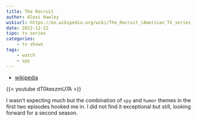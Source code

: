 ```yaml
---
title: The Recruit
author: Alexi Hawley 
wikiurl: https://en.wikipedia.org/wiki/The_Recruit_(American_TV_series)
date: 2022-12-22
tipo: tv series
categories:
    - tv shows
tags:
    - watch
    - spy
---
```


- [wikipedia](https://en.wikipedia.org/wiki/The_Recruit_(American_TV_series))

{{< youtube dT0kexzmU7A >}}

I wasn't expecting much but the combination of `spy` and `humor` themes in the first two episodes
hooked me in. I did not find it exceptional but still, looking forward for a second season.
